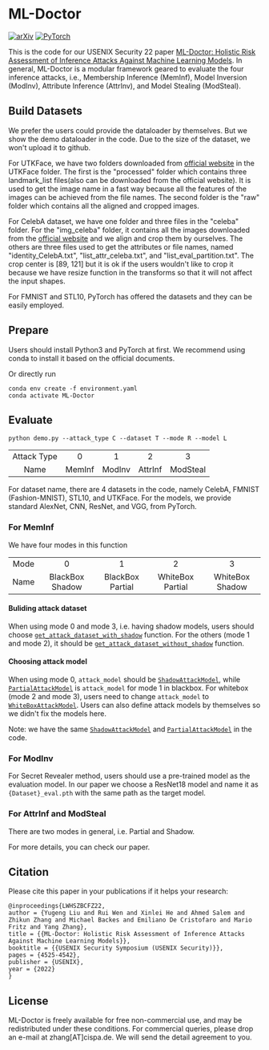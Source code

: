 # ML-Doctor

[![arXiv](https://img.shields.io/badge/arxiv-2102.02551-b31b1b)](https://arxiv.org/abs/2102.02551)
<a href="https://pytorch.org/get-started/locally/"><img alt="PyTorch" src="https://img.shields.io/badge/PyTorch-ee4c2c?logo=pytorch&logoColor=white"></a>

This is the code for our USENIX Security 22 paper [ML-Doctor: Holistic Risk Assessment of Inference Attacks Against Machine Learning Models](https://www.usenix.org/conference/usenixsecurity22/presentation/liu-yugeng).
In general, ML-Doctor is a modular framework geared to evaluate the four inference attacks, i.e., Membership Inference (MemInf), Model Inversion (ModInv), Attribute Inference (AttrInv), and Model Stealing (ModSteal). 

## Build Datasets
We prefer the users could provide the dataloader by themselves. But we show the demo dataloader in the code. Due to the size of the dataset, we won't upload it to github.

For UTKFace, we have two folders downloaded from [official website](https://susanqq.github.io/UTKFace/) in the UTKFace folder. The first is the "processed" folder which contains three landmark_list files(also can be downloaded from the official website). It is used to get the image name in a fast way because all the features of the images can be achieved from the file names. The second folder is the "raw" folder which contains all the aligned and cropped images. 

For CelebA dataset, we have one folder and three files in the "celeba" folder. For the "img_celeba" folder, it contains all the images downloaded from the [official website](https://mmlab.ie.cuhk.edu.hk/projects/CelebA.html) and we align and crop them by ourselves. The others are three files used to get the attributes or file names, named "identity_CelebA.txt", "list_attr_celeba.txt", and "list_eval_partition.txt". The crop center is \[89, 121\] but it is ok if the users wouldn't like to crop it because we have resize function in the transforms so that it will not affect the input shapes.

For FMNIST and STL10, PyTorch has offered the datasets and they can be easily employed.

## Prepare
Users should install Python3 and PyTorch at first. We recommend using conda to install it based on the official documents.

Or directly run

```
conda env create -f environment.yaml
conda activate ML-Doctor
```

## Evaluate

```python demo.py --attack_type C --dataset T --mode R --model L```

<table><tbody>
<!-- TABLE BODY -->
<tr>
<td align="center">Attack Type</td>
<td align="center">0</td>
<td align="center">1</td>
<td align="center">2</td>
<td align="center">3</td>
</tr>
<tr>
<td align="center">Name</td>
<td align="center">MemInf</td>
<td align="center">ModInv</td>
<td align="center">AttrInf</td>
<td align="center">ModSteal</td>
</tr>
</tbody></table>

For dataset name, there are 4 datasets in the code, namely CelebA, FMNIST (Fashion-MNIST), STL10, and UTKFace.
For the models, we provide standard AlexNet, CNN, ResNet, and VGG, from PyTorch.

### For MemInf
We have four modes in this function
<table><tbody>
<!-- TABLE BODY -->
<tr>
<td align="center">Mode</td>
<td align="center">0</td>
<td align="center">1</td>
<td align="center">2</td>
<td align="center">3</td>
</tr>
<tr>
<td align="center">Name</td>
<td align="center">BlackBox Shadow</td>
<td align="center">BlackBox Partial</td>
<td align="center">WhiteBox Partial</td>
<td align="center">WhiteBox Shadow</td>
</tr>
</tbody></table>

#### Buliding attack dataset
When using mode 0 and mode 3, i.e. having shadow models, users should choose [```get_attack_dataset_with_shadow```](./doctor/meminf.py#L552) function.
For the others (mode 1 and mode 2), it should be [```get_attack_dataset_without_shadow```](./doctor/meminf.py#L526) function.

#### Choosing attack model
When using mode 0, ```attack_model``` should be [```ShadowAttackModel```](./utils/define_models.py#L15), while [```PartialAttackModel```](./utils/define_models.py#L56) is  ```attack_model``` for mode 1 in blackbox.
For whitebox (mode 2 and mode 3), users need to change ```attack_model``` to [```WhiteBoxAttackModel```](./utils/define_models.py#L97).
Users can also define attack models by themselves so we didn't fix the models here.

Note: we have the same [```ShadowAttackModel```](./utils/define_models.py#L15) and [```PartialAttackModel```](./utils/define_models.py#L56) in the code.

### For ModInv
For Secret Revealer method, users should use a pre-trained model as the evaluation model. In our paper we choose a ResNet18 model and name it as ```{Dataset}_eval.pth``` with the same path as the target model.

### For AttrInf and ModSteal
There are two modes in general, i.e. Partial and Shadow.

For more details, you can check our paper.


## Citation
Please cite this paper in your publications if it helps your research:

    @inproceedings{LWHSZBCFZ22,
    author = {Yugeng Liu and Rui Wen and Xinlei He and Ahmed Salem and Zhikun Zhang and Michael Backes and Emiliano De Cristofaro and Mario Fritz and Yang Zhang},
    title = {{ML-Doctor: Holistic Risk Assessment of Inference Attacks Against Machine Learning Models}},
    booktitle = {{USENIX Security Symposium (USENIX Security)}},
    pages = {4525-4542},
    publisher = {USENIX},
    year = {2022}
    }



## License

ML-Doctor is freely available for free non-commercial use, and may be redistributed under these conditions. For commercial queries, please drop an e-mail at zhang[AT]cispa.de. We will send the detail agreement to you.
